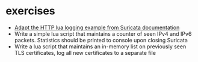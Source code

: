 # exercises

* [Adapt the HTTP lua logging example from Suricata documentation](http://suricata.readthedocs.io/en/latest/output/lua-output.html#script-structure)
* Write a simple lua script that maintains a counter of seen IPv4 and IPv6 packets. Statistics should be printed to console upon closing Suricata
* Write a lua script that maintains an in-memory list on previously seen TLS certificates, log all new certificates to a separate file
